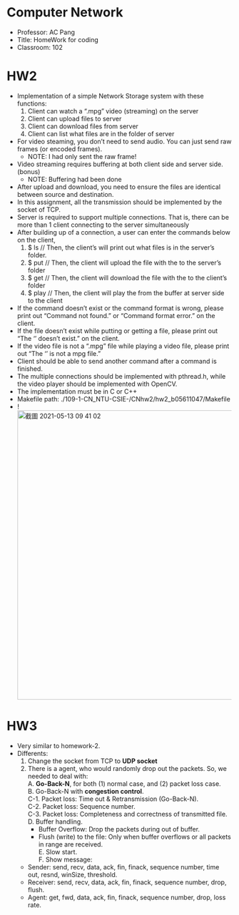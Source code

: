 # Computer Network
* Professor: AC Pang  
* Title: HomeWork for coding     
* Classroom: 102

# HW2
* Implementation of a simple Network Storage system with these functions: 
  1. Client can watch a “.mpg” video (streaming) on the server
  2. Client can upload files to server
  3. Client can download files from server
  4. Client can list what files are in the folder of server
* For video steaming, you don’t need to send audio. You can just send raw frames (or encoded frames).
  * NOTE:  I had only sent the raw frame!
* Video streaming requires buffering at both client side and server side. (bonus)
  * NOTE: Buffering had been done
* After upload and download, you need to ensure the files are identical between source and destination.
* In this assignment, all the transmission should be implemented by the socket of TCP.
* Server is required to support multiple connections. That is, there can be more than 1 client connecting to the server simultaneously
* After building up of a connection, a user can enter the commands below on the client,
  1. $ ls // Then, the client’s will print out what files is in the server’s folder.
  2. $ put <filename> // Then, the client will upload the file with the <filename> to the server’s folder
  3. $ get <filename> // Then, the client will download the file with the <filename> to the client’s folder
  4. $ play <videofile> // Then, the client will play the <videofile> from the buffer at server side to the client
* If the command doesn’t exist or the command format is wrong, please print out “Command not found.” or “Command format error.” on the client.
* If the file doesn’t exist while putting or getting a file, please print out “The ‘<filename>’ doesn’t exist.” on the client.
* If the video file is not a “.mpg” file while playing a video file, please print out “The ‘<videofile>’ is not a mpg file.”
* Client should be able to send another command after a command is finished.
* The multiple connections should be implemented with pthread.h, while the video player should be implemented with OpenCV.
* The implementation must be in C or C++
* Makefile path: ./109-1-CN_NTU-CSIE-/CNhw2/hw2_b05611047/Makefile
* !<img width="649" alt="截圖 2021-05-13 09 41 02" src="https://user-images.githubusercontent.com/41279685/118065326-56280e80-b3cf-11eb-9086-f7aa83f41bf7.png">

# HW3
* Very similar to homework-2.  
* Differents:
  1. Change the socket from TCP to **UDP socket**
  2. There is a agent, who would randomly drop out the packets. So, we needed to deal with:   
    A. **Go-Back-N**, for both (1) normal case, and (2) packet loss case.  
    B. Go-Back-N with **congestion control**.  
    C-1. Packet loss: Time out & Retransmission (Go-Back-N).  
    C-2. Packet loss: Sequence number.  
    C-3. Packet loss: Completeness and correctness of transmitted file.  
    D. Buffer handling.  
      * Buffer Overflow: Drop the packets during out of buffer.  
      * Flush (write) to the file: Only when buffer overflows or all packets in range are received.   
    E. Slow start.  
    F. Show message:    
    - Sender: send, recv, data, ack, fin, finack, sequence number, time out, resnd, winSize, threshold.   
    - Receiver: send, recv, data, ack, fin, finack, sequence number, drop, flush.   
    - Agent: get, fwd, data, ack, fin, finack, sequence number, drop, loss rate.   
